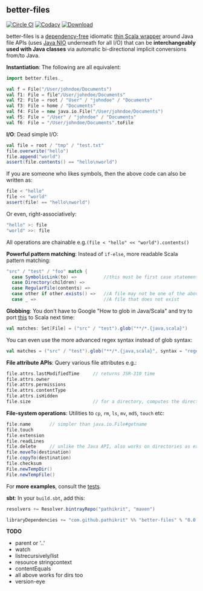better-files 
---
[![Circle CI](https://circleci.com/gh/pathikrit/better-files.svg?style=svg&circle-token=3800512b1d901f1cf24538b392df471117d40cfb)](https://circleci.com/gh/pathikrit/better-files)
[![Codacy](https://api.codacy.com/project/badge/0e2aeb7949bc49e6802afcc43a7a1aa1)](https://www.codacy.com/app/pathikrit/better-files/dashboard) 
[![Download](https://api.bintray.com/packages/pathikrit/maven/better-files/images/download.svg)](https://bintray.com/pathikrit/maven/better-files/_latestVersion)

better-files is a [dependency-free](build.sbt) idiomatic [thin Scala wrapper](src/main/scala/better/files/package.scala) around Java file APIs 
(uses [Java NIO](https://en.wikipedia.org/wiki/Non-blocking_I/O_(Java)) underneath for all I/O)
that can be **interchangeably used with Java classes** via automatic bi-directional implicit conversions from/to Java.

**Instantiation**: The following are all equivalent:
```scala
import better.files._

val f = File("/User/johndoe/Documents")
val f1: File = file"/User/johndoe/Documents"
val f2: File = root / "User" / "johndoe" / "Documents"
val f3: File = home / "Documents"
val f4: File = new java.io.File("/User/johndoe/Documents")
val f5: File = "/User" / "johndoe" / "Documents"
val f6: File = "/User/johndoe/Documents".toFile
```

**I/O**: Dead simple I/O:
```scala
val file = root / "tmp" / "test.txt"
file.overwrite("hello")
file.append("world")
assert(file.contents() == "hello\nworld")
```
If you are someone who likes symbols, then the above code can also be written as:
```scala
file < "hello"
file << "world"
assert(file! == "hello\nworld")
```
Or even, right-associatively:
```scala
"hello" >: file
"world" >>: file 
```
All operations are chainable e.g.`(file < "hello" << "world").contents()`

**Powerful pattern matching**: Instead of `if-else`, more readable Scala pattern matching:
```scala
"src" / "test" / "foo" match {
  case SymbolicLink(to) =>          //this must be first case statement if you want to handle symlinks specially; else will follow link
  case Directory(children) => 
  case RegularFile(contents) => 
  case other if other.exists() =>   //A file may not be one of the above e.g. UNIX pipes, sockets, devices etc
  case _ =>                         //A file that does not exist
```

**Globbing**: You don't have to Google "How to glob in Java/Scala" 
and try to port [this](http://docs.oracle.com/javase/tutorial/essential/io/find.html) to Scala next time:
```scala
val matches: Set[File] = ("src" / "test").glob("**/*.{java,scala}")
```
You can even use the more advanced regex syntax instead of glob syntax:
```scala
val matches = ("src" / "test").glob("**/*.{java,scala}", syntax = "regex")
```

**File attribute APIs**: Query various file attributes e.g.:
```scala
file.attrs.lastModifiedTime     // returns JSR-310 time
file.attrs.owner
file.attrs.permissions
file.attrs.contentType
file.attrs.isHidden
file.size                       // for a directory, computes the directory size
```

**File-system operations**: Utilities to `cp`, `rm`, `ls`, `mv`, `md5`, `touch` etc:
```scala
file.name       // simpler than java.io.File#getname
file.touch
file.extension
file.readLines
file.delete     // unlike the Java API, also works on directories as expected
file.moveTo(destination)
file.copyTo(destination)
file.checksum
File.newTempDir()
File.newTempFile()
```

For **more examples**, consult the [tests](src/test/scala/better/FilesSpec.scala).

**sbt**: In your `build.sbt`, add this:
```scala
resolvers += Resolver.bintrayRepo("pathikrit", "maven")

libraryDependencies += "com.github.pathikrit" %% "better-files" % "0.0.1"
```

**TODO**
* parent or '..'
* watch
* listrecursively/list
* resource stringcontext
* contentEquals
* all above works for dirs too
* version-eye
